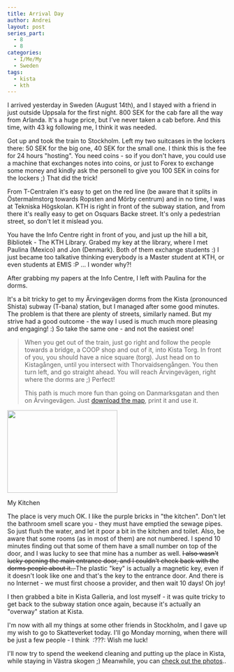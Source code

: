 ```yaml
---
title: Arrival Day
author: Andrei
layout: post
series_part:
  - 8
  - 8
categories:
  - I/Me/My
  - Sweden
tags:
  - kista
  - kth
---
```

I arrived yesterday in Sweden (August 14th), and I stayed with a friend in just outside Uppsala for the first night. 800 SEK for the cab fare all the way from Arlanda. It's a huge price, but I've never taken a cab before. And this time, with 43 kg following me, I think it was needed.

Got up and took the train to Stockholm. Left my two suitcases in the lockers there: 50 SEK for the big one, 40 SEK for the small one. I think this is the fee for 24 hours "hosting". You need coins - so if you don't have, you could use a machine that exchanges notes into coins, or just to Forex to exchange some money and kindly ask the personell to give you 100 SEK in coins for the lockers ;) That did the trick!



From T-Centralen it's easy to get on the red line (be aware that it splits in Östermalmstorg towards Ropsten and Mörby centrum) and in no time, I was at Tekniska Högskolan. KTH is right in front of the subway station, and from there it's really easy to get on Osquars Backe street. It's only a pedestrian street, so don't let it mislead you.

You have the Info Centre right in front of you, and just up the hill a bit, Bibliotek - The KTH Library. Grabed my key at the library, where I met Paulina (Mexico) and Jon (Denmark). Both of them exchange students :) I just became too talkative thinking everybody is a Master student at KTH, or even students at EMIS :P ... I wonder why?!

After grabbing my papers at the Info Centre, I left with Paulina for the dorms.

It's a bit tricky to get to my Ärvingevägen dorms from the Kista (pronounced Shista) subway (T-bana) station, but I managed after some good minutes. The problem is that there are plenty of streets, similarly named. But my strive had a good outcome - the way I used is much much more pleasing and engaging! :) So take the same one - and not the easiest one!

> When you get out of the train, just go right and follow the people towards a bridge, a COOP shop and out of it, into Kista Torg. In front of you, you should have a nice square (torg). Just head on to Kistagången, until you intersect with Thorvaidsengången. You then turn left, and go straight ahead. You will reach Ärvingevägen, right where the dorms are ;) Perfect!
> 
> This path is much more fun than going on Danmarksgatan and then on Ärvingevägen. Just [download the map][1], print it and use it.

<div class="wp-caption alignleft" style="width: 262px">
  <img src="http://media.andreineculau.com/school/2008-08-kth-induction/aug15-room/image/600/IMG_5837.JPG" alt="" width="252" height="189" /><p class="wp-caption-text">
    My Kitchen
  </p>
</div>

The place is very much OK. I like the purple bricks in "the kitchen". Don't let the bathroom smell scare you - they must have emptied the sewage pipes. So just flush the water, and let it poor a bit in the kitchen and toilet. Also, be aware that some rooms (as in most of them) are not numbered. I spend 10 minutes finding out that some of them have a small number on top of the door, and I was lucky to see that mine has a number as well. <span style="text-decoration: line-through;">I also wasn't lucky opening the main entrance door, and I couldn't check back with the dorms people about it.. </span>The plastic "key" is actually a magnetic key, even if it doesn't look like one and that's the key to the entrance door. And there is no Internet - we must first choose a provider, and then wait 10 days! Oh joy!

I then grabbed a bite in Kista Galleria, and lost myself - it was quite tricky to get back to the subway station once again, because it's actually an "overway" station at Kista.

I'm now with all my things at some other friends in Stockholm, and I gave up my wish to go to Skatteverket today. I'll go Monday morning, when there will be just a few people - I think  :???: Wish me luck!

I'll now try to spend the weekend cleaning and putting up the place in Kista, while staying in Västra skogen ;) Meanwhile, you can [check out the photos][2]..

 [1]: http://blog.andreineculau.com/wp-content/uploads/2008/08/maps-kista-dorms.pdf
 [2]: http://media.andreineculau.com/school/2008-08-kth-induction/aug15-room/